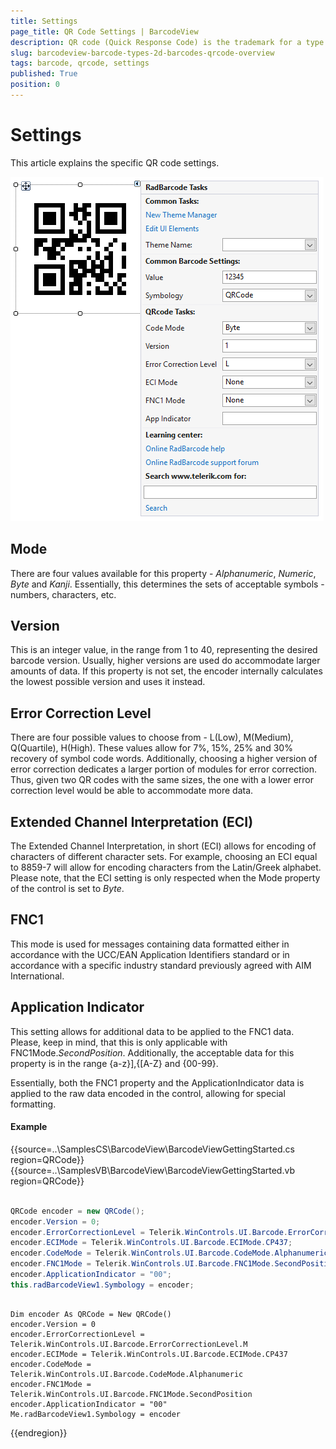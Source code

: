 ```yaml
---
title: Settings
page_title: QR Code Settings | BarcodeView
description: QR code (Quick Response Code) is the trademark for a type of matrix barcode.
slug: barcodeview-barcode-types-2d-barcodes-qrcode-overview 
tags: barcode, qrcode, settings
published: True
position: 0 
---
```


# Settings

This article explains the specific QR code settings.

![winforms/barcode-2d-barcodes-qrcode-settings 001](images/barcode-2d-barcodes-qrcode-settings001.png)

## Mode

There are four values available for this property - *Alphanumeric*, *Numeric*, *Byte* and *Kanji*. Essentially, this determines the sets of acceptable symbols - numbers, characters, etc.

## Version

This is an integer value, in the range from 1 to 40, representing the desired barcode version. Usually, higher versions are used do accommodate larger amounts of data. If this property is not set, the encoder internally calculates the lowest possible version and uses it instead.

## Error Correction Level

There are four possible values to choose from - L(Low), M(Medium), Q(Quartile), H(High). These values allow for 7%, 15%, 25% and 30% recovery of symbol code words. Additionally, choosing a higher version of error correction dedicates a larger portion of modules for error correction. Thus, given two QR codes with the same sizes, the one with a lower error correction level would be able to accommodate more data.

## Extended Channel Interpretation (ECI)

The Extended Channel Interpretation, in short (ECI) allows for encoding of characters of different character sets. For example, choosing an ECI equal to 8859-7 will allow for encoding characters from the Latin/Greek alphabet. Please note, that the ECI setting is only respected when the Mode property of the control is set to *Byte*.

## FNC1

This mode is used for messages containing data formatted either in accordance with the UCC/EAN Application Identifiers standard or in accordance with a specific industry standard previously agreed with AIM International.

## Application Indicator

This setting allows for additional data to be applied to the FNC1 data. Please, keep in mind, that this is only applicable with FNC1Mode.*SecondPosition*. Additionally, the acceptable data for this property is in the range {a-z}],{[A-Z} and {00-99}.

Essentially, both the FNC1 property and the ApplicationIndicator data is applied to the raw data encoded in the control, allowing for special formatting.

#### Example

{{source=..\SamplesCS\BarcodeView\BarcodeViewGettingStarted.cs region=QRCode}} 
{{source=..\SamplesVB\BarcodeView\BarcodeViewGettingStarted.vb region=QRCode}}

````C#

QRCode encoder = new QRCode();
encoder.Version = 0;
encoder.ErrorCorrectionLevel = Telerik.WinControls.UI.Barcode.ErrorCorrectionLevel.M;
encoder.ECIMode = Telerik.WinControls.UI.Barcode.ECIMode.CP437;
encoder.CodeMode = Telerik.WinControls.UI.Barcode.CodeMode.Alphanumeric;
encoder.FNC1Mode = Telerik.WinControls.UI.Barcode.FNC1Mode.SecondPosition;
encoder.ApplicationIndicator = "00";
this.radBarcodeView1.Symbology = encoder;         

````
````VB.NET

Dim encoder As QRCode = New QRCode()
encoder.Version = 0
encoder.ErrorCorrectionLevel = Telerik.WinControls.UI.Barcode.ErrorCorrectionLevel.M
encoder.ECIMode = Telerik.WinControls.UI.Barcode.ECIMode.CP437
encoder.CodeMode = Telerik.WinControls.UI.Barcode.CodeMode.Alphanumeric
encoder.FNC1Mode = Telerik.WinControls.UI.Barcode.FNC1Mode.SecondPosition
encoder.ApplicationIndicator = "00"
Me.radBarcodeView1.Symbology = encoder

```` 
{{endregion}}







 